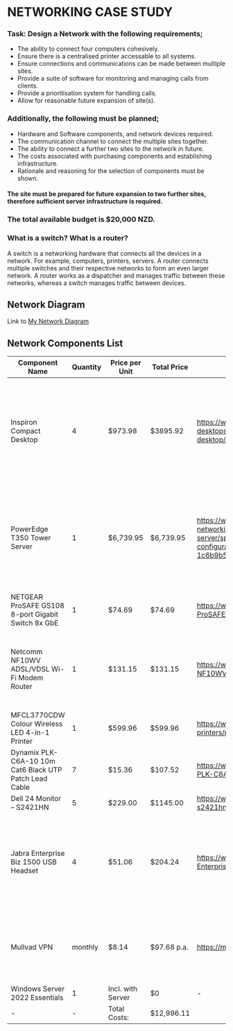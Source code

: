 # NETWORKING CASE STUDY

### Task: Design a Network with the following requirements;

- The ability to connect four computers cohesively.
- Ensure there is a centralised printer accessable to all systems.
- Ensure connections and communications can be made between multiple sites.
- Provide a suite of software for monitoring and managing calls from clients.
- Provide a prioritisation system for handling calls.
- Allow for reasonable future expansion of site(s).

### Additionally, the following must be planned;

- Hardware and Software components, and network devices required.
- The communication channel to connect the multiple sites together.
- The ability to connect a further two sites to the network in future.
- The costs associated with purchasing components and establishing infrastructure.
- Rationale and reasoning for the selection of components must be shown.
#### The site must be prepared for future expansion to two further sites, therefore sufficient server infrastructure is required.

### The total available budget is $20,000 NZD.

### What is a switch? What is a router?
A switch is a networking hardware that connects all the devices in a network. For example, computers, printers, servers. A router connects multiple switches and their respective networks to form an even larger network. A router works as a dispatcher and manages traffic between these networks, whereas a switch manages traffic between devices.
## Network Diagram
Link to [My Network Diagram](https://viewer.diagrams.net/?tags=%7B%7D&highlight=0000ff&edit=_blank&layers=1&nav=1&title=Network-Diagram.drawio#R7ZrbctsqFIafxpf1SEInXzZ2epi2ezz1RdPeZLBELCaSUBE%2B7acvWMgS4NSOk1hu4kxmAguEJL6fxWJFPTDMVh8pLJJvJEZpz7HiVQ%2BMeo5ju47TE79WvK4swcCtDDOKY9mpMUzw%2F0gaLWmd4xiVSkdGSMpwoRojkucoYooNUkqWarc7kqp3LeAMGYZJBFPT%2BgPHLKmsoRM09k8Iz5L6zrY%2FqFoyWHeWb1ImMCbLlglc98CQEsKqUrYaolRMXj0v1XUfHmjdPhhFOTvkgt%2B%2FktsATtMv4yyE02w6uvlN34FqlAVM5%2FKF5cOydT0D%2FLkLUcxWM4G4H%2BEyIv1yiVmUoLK%2FJPR%2BRsm8uK1MPXBV3qNNYWTxSsKylBdtXiwIzhmi1wv%2BxKW0xbBMUCz73uE0HZKU0M2dgQX8cBCIARkl96jVcrf52bbUZPicXi0QZZjz%2BwqnKB2TEjNMct42JYyRrNXhfYpnooGRgluhrEVIPCI3kDlLcc5vWutKPKA55xKDGBStWibJ4CMiGWJ0zbvIVuD7fa%2B6SC4JUCtk2QjMtuTASUtcnuwHpaZn28Eb7LwgyT9CBa6hgv8QE2C5cVJR1VXB35apdFVIOcmRRlSajJnWgWQ4jsVtrpYJZmhSwEjcc8nFx21caXm8Fcxz8AhdlUZg0vAtEwZ4KRieAUN41YyP9Z1rks%2FYm0Fh2x2j8I%2F1jnRDqpR%2FLy5xD%2FdAdYi%2BiT0Id7hD8ELYg6M3RUQXAjuHhqryBf0e9ANHXfI7vK8LTPa%2B80LsQ4P9pAL5Zrzu1p125XUHxy6%2FiGTFxu%2Fewjy%2BLRDFRYIoTMt%2BEV0W4t9VYNeI6zDoQCccvJQK6r3%2FIoOTysBTZeDZbn1a6UwI9kUIpxeCb5%2BbP3AuMuheBt6OI9lpZXBAdIDy%2BL1I%2FTUhVwurGj%2FxmaHrG1Hhbk5Wf8qem8po1e45Wu%2Bb2pLMaYT2RzcM0hlif%2BkngzIUK%2FlJE1QLhLcjSqttFKWQ4YWa1dxFR95hLNTf6MC11SDRczTA1XvLq9pZSH0gbYMBulKqiTEG2ohl%2B9rH68c5IKx4hH6O10G9kM4FsKNycfXw%2FmDA%2BkDWiQEfEC6cBrB91oBB%2BK8CPiAQOA1g57wAWxqXo11014DNDLgB%2BNGRHsX5JRP7sES3mVi7r%2BdizYBvsON%2FU8B9WK9PCvgcMwk%2FljB1UbyelJyJoZ7frpJyjpkYfYrXRSvMWmE3r%2F1stTRBt6isW5UxX9P8hQSjJ3rv2suciffebse10%2F1nt2fzgDaUbvn1Llg9e%2Bp2nUOvB35bFPTkZdg1BfMs8vop6Cmj7teCeWB4CxQG6lo44Wctn6mbjJiX3cTjD1fu91%2FZIvfenehYvjevFp7Vtq%2Fn1cBzHdqMj8Web9vfifdcDuXBgTI47%2BgPHJ19A5oM9DDyaBnwavOtatW9%2BeIXXP8B)
## Network Components List
| Component Name | Quantity | Price per Unit | Total Price | Reference | Justification 
| ---|---|---|---|---|---|
|Inspiron Compact Desktop|4|$973.98|$3895.92|https://www.dell.com/en-nz/shop/dell-deals-laptops-desktops-monitors-on-sale/inspiron-compact-desktop/spd/inspiron-3910-desktop/hdi391006nz|A keyboard and mouse are included with the computers. Has 16GB DDR4 for higher performance and lower power consumption.
|PowerEdge T350 Tower Server|1|$6,739.95|$6,739.95|https://www.dell.com/en-nz/shop/storage-servers-and-networking-for-business/poweredge-t350-tower-server/spd/poweredge-t350/pet350tm0211nzoo?configurationid=38b32fe9-2e70-412b-8339-1c6b9b58cfd8|This server has 64GB of RAM, more than enough for a network of this size. Has a 1.2TB Hard Drive and can be expanded if needed for future sites.
|NETGEAR ProSAFE GS108 8-port Gigabit Switch 8x GbE|1|$74.69|$74.69|https://www.pbtech.co.nz/product/SWHNGR3083/NETGEAR-ProSAFE-GS108-8-port-Gigabit-Switch-8x-GbE|Only 8 ports needed 
|Netcomm NF10WV ADSL/VDSL Wi-Fi Modem Router|1|$131.15|$131.15|https://www.pbtech.co.nz/product/MODNCM1058/Netcomm-NF10WV-ADSLVDSL-Wi-Fi-Modem-Router-with-VO|I chose a modem router to ensure the networks continued connection with the internet
|MFCL3770CDW Colour Wireless LED 4-in-1 Printer|1|$599.96|$599.96|https://www.brother.co.nz/printers/colour-laser-printers/mfcl3770cdw|
|Dynamix PLK-C6A-10 10m Cat6 Black UTP Patch Lead Cable|7|$15.36|$107.52|https://www.pbtech.co.nz/product/ITPCAQ614/Dynamix-PLK-C6A-10-10m-Cat6-Black-UTP-Patch-Lead-T|
|Dell 24 Monitor – S2421HN|5|$229.00|$1145.00|https://www.dell.com/en-nz/shop/dell-24-monitor-s2421hn/apd/210-bdmj/monitors-monitor-accessories|
|Jabra Enterprise Biz 1500 USB Headset|4|$51.06|$204.24|https://www.pbtech.co.nz/product/IPHJAB3300552/Jabra-Enterprise-Biz-1500-USB---Mono-Entry-level-L|This headset is designed for effieciency in call and contact centers and features microphone noise-cancelling
|Mullvad VPN|monthly|$8.14|$97.68 p.a.|https://mullvad.net/en/|This VPN subscription allows up to 5 devices, which is just enough for a site of 4 computers. 
|Windows Server 2022 Essentials|1|Incl. with Server|$0|- |
|-|-|Total Costs:|$12,996.11


